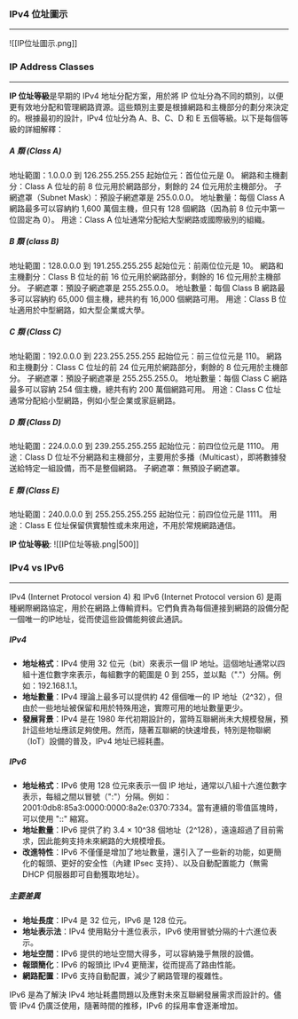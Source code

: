 
### IPv4 位址圖示
---
![[IP位址圖示.png]]
### IP Address Classes
---
**IP 位址等級**是早期的 IPv4 地址分配方案，用於將 IP 位址分為不同的類別，以便更有效地分配和管理網路資源。這些類別主要是根據網路和主機部分的劃分來決定的。根據最初的設計，IPv4 位址分為 A、B、C、D 和 E 五個等級。以下是每個等級的詳細解釋：
##### A 類 (Class A)
地址範圍：1.0.0.0 到 126.255.255.255
起始位元：首位位元是 0。
網路和主機劃分：Class A 位址的前 8 位元用於網路部分，剩餘的 24 位元用於主機部分。
子網遮罩（Subnet Mask）：預設子網遮罩是 255.0.0.0。
地址數量：每個 Class A 網路最多可以容納約 1,600 萬個主機，但只有 128 個網路（因為前 8 位元中第一位固定為 0）。
用途：Class A 位址通常分配給大型網路或國際級別的組織。
##### B 類 (class B)
地址範圍：128.0.0.0 到 191.255.255.255
起始位元：前兩位位元是 10。
網路和主機劃分：Class B 位址的前 16 位元用於網路部分，剩餘的 16 位元用於主機部分。
子網遮罩：預設子網遮罩是 255.255.0.0。
地址數量：每個 Class B 網路最多可以容納約 65,000 個主機，總共約有 16,000 個網路可用。
用途：Class B 位址適用於中型網路，如大型企業或大學。
##### C 類 (Class C)
地址範圍：192.0.0.0 到 223.255.255.255
起始位元：前三位位元是 110。
網路和主機劃分：Class C 位址的前 24 位元用於網路部分，剩餘的 8 位元用於主機部分。
子網遮罩：預設子網遮罩是 255.255.255.0。
地址數量：每個 Class C 網路最多可以容納 254 個主機，總共有約 200 萬個網路可用。
用途：Class C 位址通常分配給小型網路，例如小型企業或家庭網路。
##### D 類 (Class D)
地址範圍：224.0.0.0 到 239.255.255.255
起始位元：前四位位元是 1110。
用途：Class D 位址不分網路和主機部分，主要用於多播（Multicast），即將數據發送給特定一組設備，而不是整個網路。
子網遮罩：無預設子網遮罩。
##### E 類 (Class E)
地址範圍：240.0.0.0 到 255.255.255.255
起始位元：前四位位元是 1111。
用途：Class E 位址保留供實驗性或未來用途，不用於常規網路通信。

**IP 位址等級**:
![[IP位址等級.png|500]]
### IPv4 vs IPv6
---
IPv4 (Internet Protocol version 4) 和 IPv6 (Internet Protocol version 6) 是兩種網際網路協定，用於在網路上傳輸資料。它們負責為每個連接到網路的設備分配一個唯一的IP地址，從而使這些設備能夠彼此通訊。
##### IPv4
- **地址格式**：IPv4 使用 32 位元（bit）來表示一個 IP 地址。這個地址通常以四組十進位數字來表示，每組數字的範圍是 0 到 255，並以點（"."）分隔。例如：192.168.1.1。
- **地址數量**：IPv4 理論上最多可以提供約 42 億個唯一的 IP 地址（2^32），但由於一些地址被保留和用於特殊用途，實際可用的地址數量更少。
- **發展背景**：IPv4 是在 1980 年代初期設計的，當時互聯網尚未大規模發展，預計這些地址應該足夠使用。然而，隨著互聯網的快速增長，特別是物聯網（IoT）設備的普及，IPv4 地址已經耗盡。
##### IPv6
- **地址格式**：IPv6 使用 128 位元來表示一個 IP 地址，通常以八組十六進位數字表示，每組之間以冒號（":"）分隔。例如：2001:0db8:85a3:0000:0000:8a2e:0370:7334。當有連續的零值區塊時，可以使用 "::" 縮寫。
- **地址數量**：IPv6 提供了約 3.4 × 10^38 個地址（2^128），遠遠超過了目前需求，因此能夠支持未來網路的大規模增長。
- **改進特性**：IPv6 不僅僅是增加了地址數量，還引入了一些新的功能，如更簡化的報頭、更好的安全性（內建 IPsec 支持）、以及自動配置能力（無需 DHCP 伺服器即可自動獲取地址）。
##### 主要差異
- **地址長度**：IPv4 是 32 位元，IPv6 是 128 位元。
- **地址表示法**：IPv4 使用點分十進位表示，IPv6 使用冒號分隔的十六進位表示。
- **地址空間**：IPv6 提供的地址空間大得多，可以容納幾乎無限的設備。
- **報頭簡化**：IPv6 的報頭比 IPv4 更簡潔，從而提高了路由性能。
- **網路配置**：IPv6 支持自動配置，減少了網路管理的複雜性。

IPv6 是為了解決 IPv4 地址耗盡問題以及應對未來互聯網發展需求而設計的。儘管 IPv4 仍廣泛使用，隨著時間的推移，IPv6 的採用率會逐漸增加。
